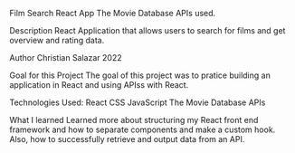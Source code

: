 Film Search React App
The Movie Database APIs used.

Description
React Application that allows users to search for films and get overview and rating data.

Author
Christian Salazar 2022

Goal for this Project
The goal of this project was to pratice building an application in React and using APIss with React.

Technologies Used:
React
CSS
JavaScript
The Movie Database APIs

What I learned
Learned more about structuring my React front end framework and how to separate components and make a custom hook. Also, how to successfully retrieve and output data from an API. 
